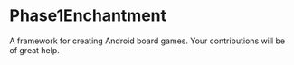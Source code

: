 Phase1Enchantment
=================
A framework for creating Android board games. Your contributions will be of great help.